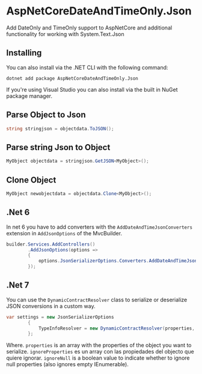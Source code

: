# AspNetCoreDateAndTimeOnly.Json
Add DateOnly and TimeOnly support to AspNetCore and additional functionality for working with System.Text.Json

## Installing
You can also install via the .NET CLI with the following command:
```
dotnet add package AspNetCoreDateAndTimeOnly.Json
```
If you're using Visual Studio you can also install via the built in NuGet package manager.

## Parse Object to Json
```csharp
string stringjson = objectdata.ToJSON();
```

## Parse string Json to Object
```csharp
MyObject objectdata = stringjson.GetJSON<MyObject>();
```

## Clone Object
```csharp
MyObject newobjectdata = objectdata.Clone<MyObject>();
```

## .Net 6
In net 6 you have to add converters with the `AddDateAndTimeJsonConverters` extension in `AddJsonOptions` of the MvcBuilder.

```csharp
builder.Services.AddControllers()
        .AddJsonOptions(options =>
        {
            options.JsonSerializerOptions.Converters.AddDateAndTimeJsonConverters();
        });
```
## .Net 7
You can use the `DynamicContractResolver` class to serialize or deserialize JSON conversions in a custom way. 
```csharp
var settings = new JsonSerializerOptions
        {
            TypeInfoResolver = new DynamicContractResolver(properties, ignoreProperties, ignoreNull),
        };
```
Where.
`properties` is an array with the properties of the object you want to serialize.
`ignoreProperties` es un array con las propiedades del objecto que quiere ignorar.
`ignoreNull` is a boolean value to indicate whether to ignore null properties (also ignores empty IEnumerable).
